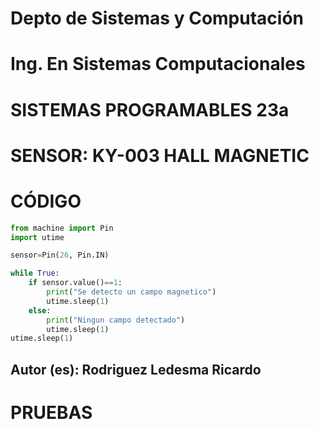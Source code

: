 # Depto de Sistemas y Computación
# Ing. En Sistemas Computacionales
# SISTEMAS PROGRAMABLES 23a

# SENSOR: KY-003 HALL MAGNETIC

# CÓDIGO
```python
from machine import Pin
import utime

sensor=Pin(26, Pin.IN)

while True:
    if sensor.value()==1:
        print("Se detecto un campo magnetico")
        utime.sleep(1)   
    else:
        print("Ningun campo detectado")
        utime.sleep(1)
utime.sleep(1)
```

## Autor (es): Rodriguez Ledesma Ricardo

# PRUEBAS

![]()

